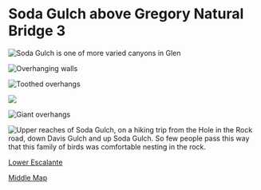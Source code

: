 # Soda Gulch above Gregory Natural Bridge 3

![Soda Gulch is one of more varied canyons in Glen](soda-upper-3/varied.jpg)

![Overhanging walls](soda-upper-3/overhang.jpg)

![Toothed overhangs](soda-upper-3/toothed.jpg)

![](soda-upper-3/toothed-2.jpg)

![Giant overhangs](soda-upper-3/giant.jpg)

![Upper reaches of Soda Gulch, on a hiking trip from the Hole in the Rock road, down Davis Gulch and up Soda Gulch. So few people pass this way that this family of birds was comfortable nesting in the rock.](soda-upper-3/nest.jpg)

[Lower Escalante](escalante-lower)

[Middle Map](map-middle)
